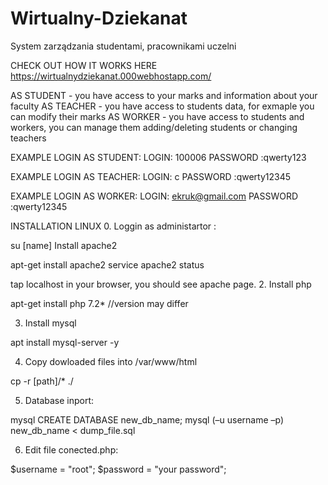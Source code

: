 # Wirtualny-Dziekanat
System zarządzania studentami, pracownikami uczelni


CHECK OUT HOW IT WORKS HERE https://wirtualnydziekanat.000webhostapp.com/

AS STUDENT - you have access to your marks and information about your faculty
AS TEACHER - you have access to students data, for exmaple you can modify their marks
AS WORKER - you have access to students and workers, you can manage them adding/deleting students or changing teachers

EXAMPLE LOGIN AS STUDENT:
LOGIN: 100006
PASSWORD :qwerty123

EXAMPLE LOGIN AS TEACHER:
LOGIN: c
PASSWORD :qwerty12345

EXAMPLE LOGIN AS WORKER:
LOGIN: ekruk@gmail.com
PASSWORD :qwerty12345



INSTALLATION LINUX
0. Loggin as administartor :

su [name]
Install apache2

apt-get install apache2
service apache2 status

tap localhost in your browser, you should see apache page.
2. Install php

apt-get install php 7.2* //version may differ

3. Install mysql

apt install mysql-server -y

4. Copy dowloaded files into /var/www/html

cp -r [path]/* ./

5. Database inport:

mysql
CREATE DATABASE new_db_name;
mysql (–u username –p) new_db_name < dump_file.sql

6. Edit file conected.php:

$username = "root";
$password = "your password";
